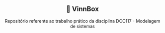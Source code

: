 <h2 align="center">📌 VinnBox </h2>
<p align="center"> Repositório referente ao trabalho prático da disciplina DCC117 - Modelagem de sistemas </p>
